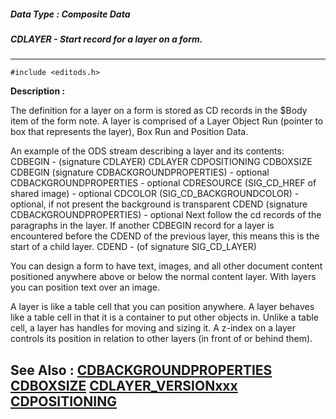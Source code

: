 ##### Data Type : Composite Data
##### CDLAYER - Start record for a layer on a form.
---
```
#include <editods.h>
```
**Description :**

The definition for a layer on a form is stored as CD records in the $Body item 
of the form note.  A layer is comprised of a Layer Object Run (pointer to box 
that represents the layer), Box Run and Position Data. 

An example of the ODS stream describing a layer and its contents:
CDBEGIN - (signature CDLAYER)
CDLAYER
CDPOSITIONING
CDBOXSIZE
CDBEGIN (signature CDBACKGROUNDPROPERTIES) - optional
CDBACKGROUNDPROPERTIES - optional
CDRESOURCE (SIG_CD_HREF of shared image) - optional
CDCOLOR (SIG_CD_BACKGROUNDCOLOR) - optional, if not present the background is 
transparent
CDEND (signature CDBACKGROUNDPROPERTIES) - optional
Next follow the cd records of the paragraphs in the layer.
If another CDBEGIN record for a layer is encountered before the CDEND of the 
previous layer, this means this is the start of a child layer.
CDEND - (of signature SIG_CD_LAYER)

You can design a form to have text, images, and all other document content 
positioned anywhere above or below the normal content layer.   With layers you 
can position text over an image. 

A layer is like a table cell that you can position anywhere. A layer behaves 
like a table cell in that it is a container to put other objects in.  Unlike a 
table cell, a layer has handles for moving and sizing it. A z-index on a layer 
controls its position in relation to other layers (in front of or behind them).


**See Also :**
[CDBACKGROUNDPROPERTIES](/reference/Data/CDBACKGROUNDPROPERTIES)
[CDBOXSIZE](/reference/Data/CDBOXSIZE)
[CDLAYER_VERSIONxxx](/reference/Symb/CDLAYER_VERSIONxxx)
[CDPOSITIONING](/reference/Data/CDPOSITIONING)
---
